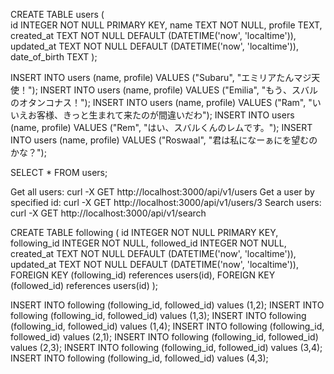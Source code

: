 <!-- Create users table -->

CREATE TABLE users (  
 id INTEGER NOT NULL PRIMARY KEY,
name TEXT NOT NULL,
profile TEXT,
created_at TEXT NOT NULL DEFAULT (DATETIME('now', 'localtime')),
updated_at TEXT NOT NULL DEFAULT (DATETIME('now', 'localtime')),
date_of_birth TEXT
);

<!-- Create sample data -->

INSERT INTO users (name, profile) VALUES ("Subaru", "エミリアたんマジ天使！");
INSERT INTO users (name, profile) VALUES ("Emilia", "もう、スバルのオタンコナス！");
INSERT INTO users (name, profile) VALUES ("Ram", "いいえお客様、きっと生まれて来たのが間違いだわ");
INSERT INTO users (name, profile) VALUES ("Rem", "はい、スバルくんのレムです。");
INSERT INTO users (name, profile) VALUES ("Roswaal", "君は私になーぁにを望むのかな？");

<!-- Fetch all data from users table -->

SELECT \* FROM users;

<!-- curl commands -->

Get all users: curl -X GET http://localhost:3000/api/v1/users
Get a user by specified id: curl -X GET http://localhost:3000/api/v1/users/3
Search users: curl -X GET http://localhost:3000/api/v1/search

<!-- Create following table -->

CREATE TABLE following (
id INTEGER NOT NULL PRIMARY KEY,  
 following_id INTEGER NOT NULL,
followed_id INTEGER NOT NULL,
created_at TEXT NOT NULL DEFAULT (DATETIME('now', 'localtime')),
updated_at TEXT NOT NULL DEFAULT (DATETIME('now', 'localtime')),
FOREIGN KEY (following_id) references users(id),
FOREIGN KEY (followed_id) references users(id)
);

<!-- Insert sample records into following table -->

INSERT INTO following (following_id, followed_id) values (1,2);
INSERT INTO following (following_id, followed_id) values (1,3);
INSERT INTO following (following_id, followed_id) values (1,4);
INSERT INTO following (following_id, followed_id) values (2,1);
INSERT INTO following (following_id, followed_id) values (2,3);
INSERT INTO following (following_id, followed_id) values (3,4);
INSERT INTO following (following_id, followed_id) values (4,3);
